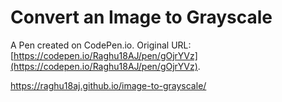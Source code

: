 # Convert an Image to Grayscale

A Pen created on CodePen.io. Original URL: [https://codepen.io/Raghu18AJ/pen/gOjrYVz](https://codepen.io/Raghu18AJ/pen/gOjrYVz).

 https://raghu18aj.github.io/image-to-grayscale/
